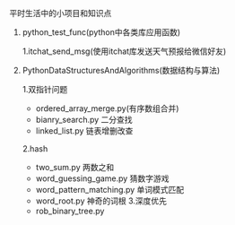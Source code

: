 平时生活中的小项目和知识点
1. python_test_func(python中各类库应用函数)
    
    1.itchat_send_msg(使用itchat库发送天气预报给微信好友)

2. PythonDataStructuresAndAlgorithms(数据结构与算法)
    
    1.双指针问题
    - ordered_array_merge.py(有序数组合并)
    - bianry_search.py 二分查找
    - linked_list.py 链表增删改查
    
    2.hash
    - two_sum.py 两数之和
    - word_guessing_game.py 猜数字游戏
    - word_pattern_matching.py 单词模式匹配
    - word_root.py 神奇的词根
    3.深度优先
    - rob_binary_tree.py
